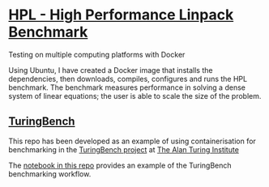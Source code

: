 [HPL - High Performance Linpack Benchmark](https://www.top500.org/project/linpack/)
====

Testing on multiple computing platforms with Docker

Using Ubuntu, I have created a Docker image that installs the dependencies, then downloads, compiles, configures and runs the HPL benchmark. The benchmark measures performance in solving a dense system of linear equations; the user is able to scale the size of the problem.

[TuringBench](https://alan-turing-institute.github.io/data-science-benchmarking/)
----

This repo has been developed as an example of using containerisation for benchmarking in the [TuringBench project](https://alan-turing-institute.github.io/data-science-benchmarking/) at [The Alan Turing Institute](https://www.turing.ac.uk/)

The [notebook in this repo](https://github.com/edwardchalstrey1/high-performance-linpack/blob/master/HPL_benchmarks_workflow_example.ipynb) provides an example of the TuringBench benchmarking workflow.
